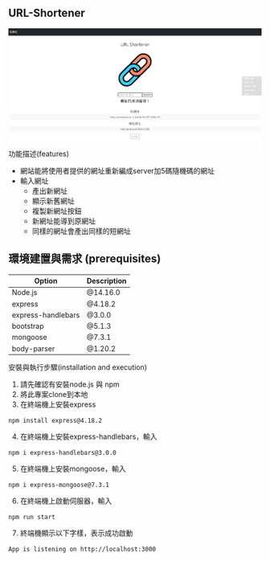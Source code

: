 ## URL-Shortener

![image](https://github.com/a41915one/URL-Shortener/blob/main/URL-Shortener.png?raw=true)
功能描述(features)

+ 網站能將使用者提供的網址重新編成server加5碼隨機碼的網址
+ 輸入網址
  + 產出新網址
  + 顯示新舊網址
  + 複製新網址按鈕
  + 新網址能導到原網址
  + 同樣的網址會產出同樣的短網址



## 環境建置與需求 (prerequisites)

| Option | Description |
| ------ | ----------- |
| Node.js   | @14.16.0 |
| express | @4.18.2 |
| express-handlebars | @3.0.0 |
| bootstrap | @5.1.3 |
| mongoose | @7.3.1 |
| body-parser | @1.20.2 |


安裝與執行步驟(installation and execution)

1. 請先確認有安裝node.js 與 npm
2. 將此專案clone到本地
3. 在終端機上安裝express
```
npm install express@4.18.2
```
4. 在終端機上安裝express-handlebars，輸入 
```
npm i express-handlebars@3.0.0
```
5. 在終端機上安裝mongoose，輸入
```
npm i express-mongoose@7.3.1
```

6. 在終端機上啟動伺服器，輸入
```
npm run start
```

7. 終端機顯示以下字樣，表示成功啟動
```
App is listening on http://localhost:3000
```

